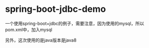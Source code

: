 # spring-boot-jdbc-demo

一个使用spring-boot+jdbc的例子，需要注意，因为使用的mysql，所以
pom.xml中，加入mysql

另外，这次使用的是java版本是java8
